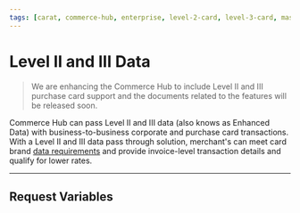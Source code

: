 ```yaml
---
tags: [carat, commerce-hub, enterprise, level-2-card, level-3-card, mastercard, visa, american-express, discover, purchase-card, commercial-card, business-card]
---
```


# Level II and III Data

<!-- theme: danger -->
> We are enhancing the Commerce Hub to include Level II and III purchase card support and the documents related to the features will be released soon.

Commerce Hub can pass Level II and III data (also knows as Enhanced Data) with business-to-business corporate and purchase card transactions. With a Level II and III data pass through solution, merchant's can meet card brand [data requirements](?path=docs/Resources/Guides/Level23/Level23-Data.md) and provide invoice-level transaction details and qualify for lower rates.

---

## Request Variables

